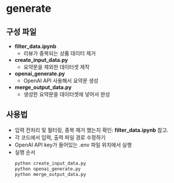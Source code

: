 # generate

## 구성 파일

- **filter_data.ipynb**
  - 리뷰가 중복되는 상품 데이터 제거
- **create_input_data.py**
  - 요약문을 제외한 데이터셋 제작
- **openai_generate.py**
  - OpenAI API 사용해서 요약문 생성
- **merge_output_data.py**
  - 생성한 요약문을 데이터셋에 넣어서 완성

## 사용법

- 입력 전처리 및 필터링, 중복 제거 했는지 확인: **filter_data.ipynb** 참고.
- 각 코드에서 입력, 출력 파일 경로 수정하기
- OpenAI API key가 들어있는 .env 파일 위치에서 실행
- 실행 순서
    ```bash
    python create_input_data.py
    python openai_generate.py
    python merge_output_data.py
    ```

